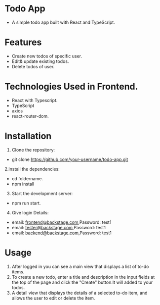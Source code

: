 # Todo App
- A simple todo app built with React and TypeScript.

# Features
- Create new todos of specific user.
- Edit& update existing todos.
- Delete todos of user.

# Technologies Used in Frontend.
- React with Typescript.
- TypeScript
- axios
- react-router-dom.

# Installation

1. Clone the repository:
- git clone https://github.com/your-username/todo-app.git

2.Install the dependencies:
- cd foldername.
- npm install

3. Start the development server:
 - npm run start.
 
4. Give login Details:
 - email: frontend@backstage.com,Password: test1
 - email: tester@backstage.com,Password: test1
 - email: backend@backstage.com,Password: test1
 
# Usage

1. After logged in you can see a main view that displays a list of to-do items.
2. To create a new todo, enter a title and description in the input fields at the top of the page and click the "Create" button.It will added to your todos.
3. A detail view that displays the details of a selected to-do item, and allows the user to edit or delete the item.






